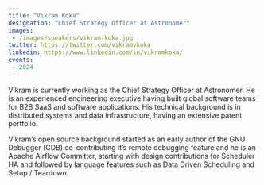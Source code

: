 ```yaml
---
title: "Vikram Koka"
designation: "Chief Strategy Officer at Astronomer"
images:
 - /images/speakers/vikram-koka.jpg
twitter: https://twitter.com/vikramvkoka
linkedin: https://www.linkedin.com/in/vikramkoka/
events:
 - 2024
---
```


Vikram is currently working as the Chief Strategy Officer at Astronomer. He is an experienced engineering executive having built global software teams for B2B SaaS and software applications. His technical background is in distributed systems and data infrastructure, having an extensive patent portfolio.

Vikram’s open source background started as an early author of the GNU Debugger (GDB) co-contributing it’s remote debugging feature and he is an Apache Airflow Committer, starting with design contributions for Scheduler HA and followed by language features such as Data Driven Scheduling and Setup / Teardown.